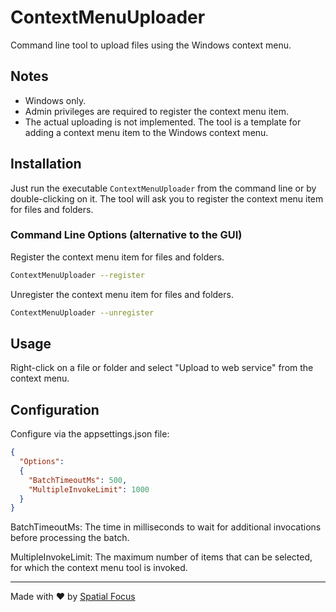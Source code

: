 # ContextMenuUploader

Command line tool to upload files using the Windows context menu.

## Notes

 - Windows only.
 - Admin privileges are required to register the context menu item.
 - The actual uploading is not implemented. The tool is a template for adding a context menu item to the Windows context menu.

## Installation

Just run the executable `ContextMenuUploader` from the command line or by double-clicking on it.
The tool will ask you to register the context menu item for files and folders.

### Command Line Options (alternative to the GUI)

Register the context menu item for files and folders.

```bash
ContextMenuUploader --register
```

Unregister the context menu item for files and folders.

```bash
ContextMenuUploader --unregister
```

## Usage

Right-click on a file or folder and select "Upload to web service" from the context menu.

## Configuration

Configure via the appsettings.json file: 

```json
{
  "Options":
  {
    "BatchTimeoutMs": 500,
    "MultipleInvokeLimit": 1000
  }
}
```

BatchTimeoutMs: The time in milliseconds to wait for additional invocations before processing the batch.

MultipleInvokeLimit: The maximum number of items that can be selected, for which the context menu tool is invoked.

----

Made with :heart: by [Spatial Focus](https://spatial-focus.net/)